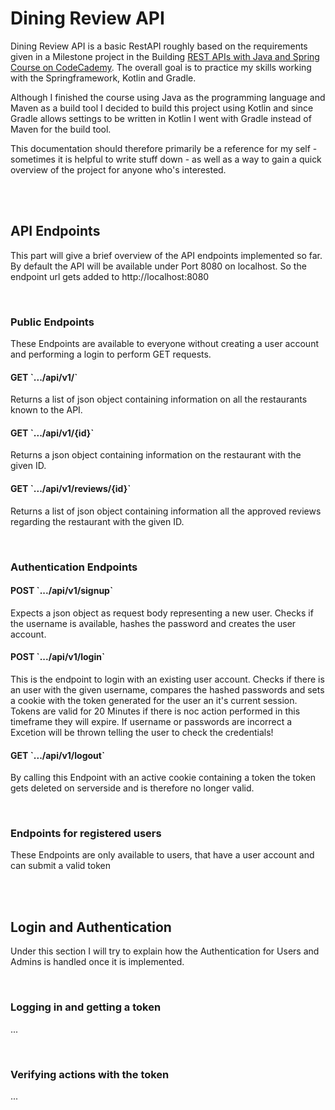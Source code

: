 <h1> Dining Review API </h1>

<p>Dining Review API is a basic RestAPI roughly based on the requirements given in a Milestone project 
in the Building <a href="https://www.codecademy.com/learn/paths/create-rest-apis-with-spring-and-java">
REST APIs with Java and Spring Course on CodeCademy</a>. The overall goal is to practice my skills working with the Springframework, Kotlin and Gradle.</p>

<p>Although I finished the course using Java as the programming language and Maven as a build tool 
I decided to build this project using Kotlin and since Gradle allows settings to be written in Kotlin 
I went with Gradle instead of Maven for the build tool.</p>

<p>This documentation should therefore primarily be a reference for my self 
- sometimes it is helpful to write stuff down - as well as a way to gain a quick overview of the 
project for anyone who's interested.</p>

<br><br>
<h2> API Endpoints </h2>

<p>This part will give a brief overview of the API endpoints implemented so far. By default the API will be available under Port 8080 on localhost. So the endpoint url gets added to http://localhost:8080</p>

<br>
<h3>Public Endpoints</h3>

<p>These Endpoints are available to everyone without creating a user account and performing a login to perform GET requests. </p>

<h4>GET `.../api/v1/` </h4>
<p>Returns a list of json object containing information on all the restaurants known to the API.</p>

<h4>GET `.../api/v1/{id}`</h4>
<p>Returns a json object containing information on the restaurant with the given ID.</p>

<h4>GET `.../api/v1/reviews/{id}`</h4>
<p>Returns a list of json object containing information all the approved reviews regarding the restaurant with the given ID.</p>


<br>
<h3>Authentication Endpoints</h3>

<h4>POST `.../api/v1/signup`</h4>
<p>Expects a json object as request body representing a new user. Checks if the username is available, hashes the password and creates the user account.</p>

<h4>POST `.../api/v1/login`</h4>
<p>This is the endpoint to login with an existing user account. Checks if there is an user with the given username, 
compares the hashed passwords and sets a cookie with the token generated for the user an it's current session. 
Tokens are valid for 20 Minutes if there is noc action performed in this timeframe they will expire. 
If username or passwords are incorrect a Excetion will be thrown telling the user to check the credentials!</p>

<h4>GET `.../api/v1/logout`</h4>
<p>By calling this Endpoint with an active cookie containing a token the token gets deleted on serverside and is therefore no longer valid.</p>


<br>
<h3>Endpoints for registered users</h3>
<p>These Endpoints are only available to users, that have a user account and can submit a valid token</p>



<br><br>
<h2> Login and Authentication </h2>

<p>Under this section I will try to explain how the Authentication for Users and Admins is handled once it is implemented.</p>

<br>
<h3>Logging in and getting a token</h3>
<p>...</p>

<br>
<h3>Verifying actions with the token</h3>
<p>...</p>